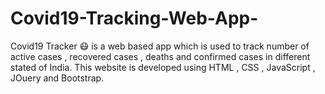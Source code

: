 # Covid19-Tracking-Web-App-
Covid19 Tracker 😷 is a web based app which is used to track number of active cases , recovered cases , deaths and confirmed cases in different stated of India. This website is developed using HTML , CSS , JavaScript , JOuery and Bootstrap. 
